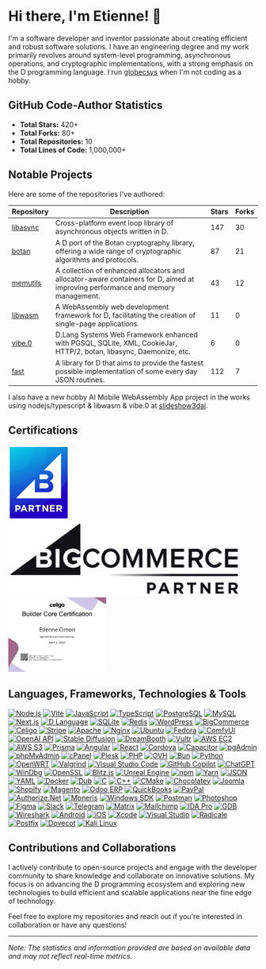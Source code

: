 # Hi there, I'm Etienne! 👋

I'm a software developer and inventor passionate about creating efficient and robust software solutions. I have an engineering degree and my work primarily revolves around system-level programming, asynchronous operations, and cryptographic implementations, with a strong emphasis on the D programming language. I run [globecsys](https://globecsys.com) when I'm not coding as a hobby.

## GitHub Code-Author Statistics

- **Total Stars:** 420+
- **Total Forks:** 80+
- **Total Repositories:** 10
- **Total Lines of Code:** 1,000,000+

## Notable Projects

Here are some of the repositories I've authored:

| Repository | Description | Stars | Forks |
|------------|-------------|-------|-------|
| [libasync](https://github.com/etcimon/libasync) | Cross-platform event loop library of asynchronous objects written in D. | 147 | 30 |
| [botan](https://github.com/etcimon/botan) | A D port of the Botan cryptography library, offering a wide range of cryptographic algorithms and protocols. | 87 | 21 |
| [memutils](https://github.com/etcimon/memutils) | A collection of enhanced allocators and allocator-aware containers for D, aimed at improving performance and memory management. | 43 | 12 |
| [libwasm](https://github.com/etcimon/libwasm) | A WebAssembly web development framework for D, facilitating the creation of single-page applications. | 11 | 0 |
| [vibe.0](https://github.com/etcimon/vibe.0) | D.Lang Systems Web Framework enhanced with PGSQL, SQLite, XML, CookieJar, HTTP/2, botan, libasync, Daemonize, etc.  | 6 | 0 |
| [fast](https://github.com/etcimon/fast) |  A library for D that aims to provide the fastest possible implementation of some every day JSON routines.   | 112 | 7 |

I also have a new hobby AI Mobile WebAssembly App project in the works using nodejs/typescript & libwasm & vibe.0 at [slideshow3dai](https://github.com/etcimon/slideshow3dai).

## Certifications
<p float="left">
  <img src="/bigcommerce-badge.png" height="150" />
  <img src="/bigcommerce-partner-badge.png" height="150" />
  <a href="http://verify.skilljar.com/c/djtafxvtysmu"><img src="/celigo-cert.png" height="150" /></a>
</p>

## Languages, Frameworks, Technologies & Tools

[![Node.js](https://img.shields.io/badge/Node.js-339933?logo=node.js&logoColor=white)](https://nodejs.org/)
[![Vite](https://img.shields.io/badge/Vite-646CFF?logo=vite&logoColor=white)](https://vitejs.dev/)
[![JavaScript](https://img.shields.io/badge/JavaScript-F7DF1E?logo=javascript&logoColor=black)](https://developer.mozilla.org/en-US/docs/Web/JavaScript)
[![TypeScript](https://img.shields.io/badge/TypeScript-3178C6?logo=typescript&logoColor=white)](https://www.typescriptlang.org/)
[![PostgreSQL](https://img.shields.io/badge/PostgreSQL-4169E1?logo=postgresql&logoColor=white)](https://www.postgresql.org/)
[![MySQL](https://img.shields.io/badge/MySQL-4479A1?logo=mysql&logoColor=white)](https://www.mysql.com/)
[![Next.js](https://img.shields.io/badge/Next.js-000000?logo=next.js&logoColor=white)](https://nextjs.org/)
[![D Language](https://img.shields.io/badge/D-CC342D?logo=d&logoColor=white)](https://dlang.org/)
[![SQLite](https://img.shields.io/badge/SQLite-003B57?logo=sqlite&logoColor=white)](https://www.sqlite.org/)
[![Redis](https://img.shields.io/badge/Redis-DC382D?logo=redis&logoColor=white)](https://redis.io/)
[![WordPress](https://img.shields.io/badge/WordPress-21759B?logo=wordpress&logoColor=white)](https://wordpress.org/)
[![BigCommerce](https://img.shields.io/badge/BigCommerce-121213?logo=bigcommerce&logoColor=white)](https://www.bigcommerce.com/)
[![Celigo](https://img.shields.io/badge/Celigo-00A9E0?logo=celigo&logoColor=white)](https://www.celigo.com/)
[![Stripe](https://img.shields.io/badge/Stripe-008CDD?logo=stripe&logoColor=white)](https://stripe.com/)
[![Apache](https://img.shields.io/badge/Apache-D22128?logo=apache&logoColor=white)](https://httpd.apache.org/)
[![Nginx](https://img.shields.io/badge/Nginx-009639?logo=nginx&logoColor=white)](https://nginx.org/)
[![Ubuntu](https://img.shields.io/badge/Ubuntu-E95420?logo=ubuntu&logoColor=white)](https://ubuntu.com/)
[![Fedora](https://img.shields.io/badge/Fedora-294172?logo=fedora&logoColor=white)](https://getfedora.org/)
[![ComfyUI](https://img.shields.io/badge/ComfyUI-FE7B72?logo=appveyor&logoColor=white)](https://comfy.org/)
[![OpenAI API](https://img.shields.io/badge/OpenAI_API-412991?logo=openai&logoColor=white)](https://openai.com/api/)
[![Stable Diffusion](https://img.shields.io/badge/Stable_Diffusion-000000?logo=stability.ai&logoColor=white)](https://stability.ai/)
[![DreamBooth](https://img.shields.io/badge/DreamBooth-FFB900?logo=google&logoColor=white)](https://dreambooth.github.io/)
[![Vultr](https://img.shields.io/badge/Vultr-007BFC?logo=vultr&logoColor=white)](https://www.vultr.com/)
[![AWS EC2](https://img.shields.io/badge/AWS_EC2-FF9900?logo=amazonaws&logoColor=white)](https://aws.amazon.com/ec2/)
[![AWS S3](https://img.shields.io/badge/AWS_S3-569A31?logo=amazonaws&logoColor=white)](https://aws.amazon.com/s3/)
[![Prisma](https://img.shields.io/badge/Prisma-2D3748?logo=prisma&logoColor=white)](https://www.prisma.io/)
[![Angular](https://img.shields.io/badge/Angular-DD0031?logo=angular&logoColor=white)](https://angular.io/)
[![React](https://img.shields.io/badge/React-20232A?logo=react&logoColor=61DAFB)](https://reactjs.org/)
[![Cordova](https://img.shields.io/badge/Cordova-E8E8E8?logo=apachecordova&logoColor=black)](https://cordova.apache.org/)
[![Capacitor](https://img.shields.io/badge/Capacitor-119EFF?logo=capacitor&logoColor=white)](https://capacitorjs.com/)
[![pgAdmin](https://img.shields.io/badge/pgAdmin-336791?logo=postgresql&logoColor=white)](https://www.pgadmin.org/)
[![phpMyAdmin](https://img.shields.io/badge/phpMyAdmin-6C78AF?logo=mysql&logoColor=white)](https://www.phpmyadmin.net/)
[![cPanel](https://img.shields.io/badge/cPanel-FF6C2C?logo=cpanel&logoColor=white)](https://cpanel.net/)
[![Plesk](https://img.shields.io/badge/Plesk-52B0E7?logo=plesk&logoColor=white)](https://www.plesk.com/)
[![PHP](https://img.shields.io/badge/PHP-777BB4?logo=php&logoColor=white)](https://www.php.net/)
[![OVH](https://img.shields.io/badge/OVH-123F6D?logo=ovh&logoColor=white)](https://www.ovhcloud.com/)
[![Bun](https://img.shields.io/badge/Bun-000000?logo=bun&logoColor=white)](https://bun.sh/)
[![Python](https://img.shields.io/badge/Python-3776AB?logo=python&logoColor=white)](https://www.python.org/)
[![OpenWRT](https://img.shields.io/badge/OpenWRT-00B5E2?logo=linux&logoColor=white)](https://openwrt.org/)
[![Valgrind](https://img.shields.io/badge/Valgrind-352940?logo=gnu&logoColor=white)](https://valgrind.org/)
[![Visual Studio Code](https://img.shields.io/badge/VS_Code-007ACC?logo=visualstudiocode&logoColor=white)](https://code.visualstudio.com/)
[![GitHub Copilot](https://img.shields.io/badge/Copilot-1DB5A4?logo=githubcopilot&logoColor=white)](https://github.com/features/copilot)
[![ChatGPT](https://img.shields.io/badge/ChatGPT-00A67E?logo=openai&logoColor=white)](https://chat.openai.com/)
[![WinDbg](https://img.shields.io/badge/WinDbg-0078D7?logo=microsoft&logoColor=white)](https://learn.microsoft.com/en-us/windows-hardware/drivers/debugger/)
[![OpenSSL](https://img.shields.io/badge/OpenSSL-721412?logo=openssl&logoColor=white)](https://www.openssl.org/)
[![Blitz.js](https://img.shields.io/badge/Blitz.js-5A67D8?logo=blitz&logoColor=white)](https://blitz-js.com/)
[![Unreal Engine](https://img.shields.io/badge/Unreal_Engine-313131?logo=unrealengine&logoColor=white)](https://www.unrealengine.com/)
[![npm](https://img.shields.io/badge/npm-CB3837?logo=npm&logoColor=white)](https://www.npmjs.com/)
[![Yarn](https://img.shields.io/badge/Yarn-2C8EBB?logo=yarn&logoColor=white)](https://yarnpkg.com/)
[![JSON](https://img.shields.io/badge/JSON-000000?logo=json&logoColor=white)](https://www.json.org/)
[![YAML](https://img.shields.io/badge/YAML-000000?logo=yaml&logoColor=white)](https://yaml.org/)
[![Docker](https://img.shields.io/badge/Docker-2496ED?logo=docker&logoColor=white)](https://www.docker.com/)
[![Dub](https://img.shields.io/badge/Dub-2C3E50?logo=dlang&logoColor=white)](https://code.dlang.org/)
[![C](https://img.shields.io/badge/C-00599C?logo=c&logoColor=white)](https://en.wikipedia.org/wiki/C_(programming_language))
[![C++](https://img.shields.io/badge/C++-00599C?logo=c%2b%2b&logoColor=white)](https://isocpp.org/)
[![CMake](https://img.shields.io/badge/CMake-064F8C?logo=cmake&logoColor=white)](https://cmake.org/)
[![Chocolatey](https://img.shields.io/badge/Chocolatey-80B5E3?logo=chocolatey&logoColor=white)](https://chocolatey.org/)
[![Joomla](https://img.shields.io/badge/Joomla-5091CD?logo=joomla&logoColor=white)](https://www.joomla.org/)
[![Shopify](https://img.shields.io/badge/Shopify-96BF48?logo=shopify&logoColor=white)](https://www.shopify.com/)
[![Magento](https://img.shields.io/badge/Magento-EE672F?logo=magento&logoColor=white)](https://magento.com/)
[![Odoo ERP](https://img.shields.io/badge/Odoo-875A7B?logo=odoo&logoColor=white)](https://www.odoo.com/)
[![QuickBooks](https://img.shields.io/badge/QuickBooks-2CA01C?logo=intuit&logoColor=white)](https://quickbooks.intuit.com/)
[![PayPal](https://img.shields.io/badge/PayPal-00457C?logo=paypal&logoColor=white)](https://www.paypal.com/)
[![Authorize.Net](https://img.shields.io/badge/Authorize.Net-00005A?logo=visa&logoColor=white)](https://www.authorize.net/)
[![Moneris](https://img.shields.io/badge/Moneris-00806C?logo=moneris&logoColor=white)](https://www.moneris.com/)
[![Windows SDK](https://img.shields.io/badge/Windows_SDK-0078D7?logo=windows&logoColor=white)](https://developer.microsoft.com/en-us/windows/downloads/windows-sdk/)
[![Postman](https://img.shields.io/badge/Postman-FF6C37?logo=postman&logoColor=white)](https://www.postman.com/)
[![Photoshop](https://img.shields.io/badge/Photoshop-31A8FF?logo=adobephotoshop&logoColor=white)](https://www.adobe.com/products/photoshop.html)
[![Figma](https://img.shields.io/badge/Figma-F24E1E?logo=figma&logoColor=white)](https://www.figma.com/)
[![Slack](https://img.shields.io/badge/Slack-4A154B?logo=slack&logoColor=white)](https://slack.com/)
[![Telegram](https://img.shields.io/badge/Telegram-26A5E4?logo=telegram&logoColor=white)](https://telegram.org/)
[![Matrix](https://img.shields.io/badge/Matrix-000000?logo=matrix&logoColor=white)](https://matrix.org/)
[![Mailchimp](https://img.shields.io/badge/Mailchimp-FFE01B?logo=mailchimp&logoColor=000000)](https://mailchimp.com/)
[![IDA Pro](https://img.shields.io/badge/IDA_Pro-888888?logo=data&logoColor=white)](https://hex-rays.com/ida-pro/)
[![GDB](https://img.shields.io/badge/GDB-000000?logo=gnu&logoColor=white)](https://www.gnu.org/software/gdb/)
[![Wireshark](https://img.shields.io/badge/Wireshark-1679A7?logo=wireshark&logoColor=white)](https://www.wireshark.org/)
[![Android](https://img.shields.io/badge/Android-3DDC84?logo=android&logoColor=white)](https://developer.android.com/)
[![iOS](https://img.shields.io/badge/iOS-000000?logo=apple&logoColor=white)](https://developer.apple.com/ios/)
[![Xcode](https://img.shields.io/badge/Xcode-1575F9?logo=xcode&logoColor=white)](https://developer.apple.com/xcode/)
[![Visual Studio](https://img.shields.io/badge/Visual_Studio_2022-5C2D91?logo=visualstudio&logoColor=white)](https://visualstudio.microsoft.com/vs/)
[![Radicale](https://img.shields.io/badge/Radicale-555555?logo=calendar&logoColor=white)](https://radicale.org/)
[![Postfix](https://img.shields.io/badge/Postfix-EA4335?logo=gmail&logoColor=white)](http://www.postfix.org/)
[![Dovecot](https://img.shields.io/badge/Dovecot-2C3E50?logo=maildotru&logoColor=white)](https://www.dovecot.org/)
[![Kali Linux](https://img.shields.io/badge/Kali_Linux-557C94?logo=kalilinux&logoColor=white)](https://www.kali.org/)



## Contributions and Collaborations

I actively contribute to open-source projects and engage with the developer community to share knowledge and collaborate on innovative solutions. My focus is on advancing the D programming ecosystem and exploring new technologies to build efficient and scalable applications near the fine edge of technology.

Feel free to explore my repositories and reach out if you're interested in collaboration or have any questions!

---

*Note: The statistics and information provided are based on available data and may not reflect real-time metrics.*
